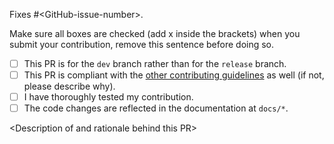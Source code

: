 Fixes #\<GitHub-issue-number\>.

Make sure all boxes are checked (add x inside the brackets) when you submit your contribution, remove this sentence before doing so.

- [ ] This PR is for the `dev` branch rather than for the `release` branch.
- [ ] This PR is compliant with the [other contributing guidelines](https://github.com/nodemcu/nodemcu-firmware/blob/dev/CONTRIBUTING.md) as well (if not, please describe why).
- [ ] I have thoroughly tested my contribution.
- [ ] The code changes are reflected in the documentation at `docs/*`.

\<Description of and rationale behind this PR\>
